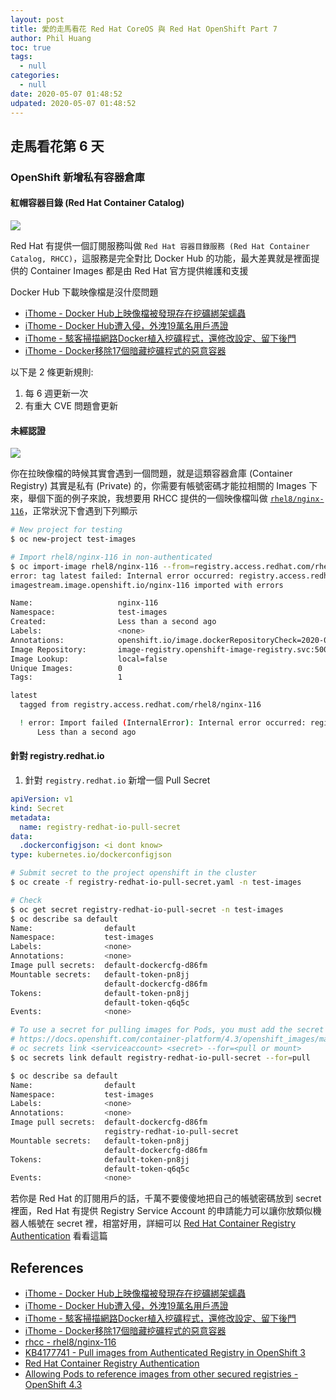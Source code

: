 ```yaml
---
layout: post
title: 愛的走馬看花 Red Hat CoreOS 與 Red Hat OpenShift Part 7
author: Phil Huang
toc: true
tags:
  - null
categories:
  - null
date: 2020-05-07 01:48:52
udpated: 2020-05-07 01:48:52
---
```


## 走馬看花第 6 天
### OpenShift 新增私有容器倉庫
#### 紅帽容器目錄 (Red Hat Container Catalog)

![](/images/rhcc.png)

Red Hat 有提供一個訂閱服務叫做 `Red Hat 容器目錄服務 (Red Hat Container Catalog, RHCC)`，這服務是完全對比 Docker Hub 的功能，最大差異就是裡面提供的 Container Images 都是由 Red Hat 官方提供維護和支援

Docker Hub 下載映像檔是沒什麼問題

- [iThome - Docker Hub上映像檔被發現存在挖礦綁架蠕蟲][1]
- [iThome - Docker Hub遭入侵，外洩19萬名用戶憑證][2]
- [iThome - 駭客掃描網路Docker植入挖礦程式，還修改設定、留下後門][3]
- [iThome - Docker移除17個暗藏挖礦程式的惡意容器][4]

以下是 2 條更新規則:
1. 每 6 週更新一次
2. 有重大 CVE 問題會更新

#### 未經認證

![](/images/rhcc-nginx-rh.png)

你在拉映像檔的時候其實會遇到一個問題，就是這類容器倉庫 (Container Registry) 其實是私有 (Private) 的，你需要有帳號密碼才能拉相關的 Images 下來，舉個下面的例子來說，我想要用 RHCC 提供的一個映像檔叫做 [`rhel8/nginx-116`][5]，正常狀況下會遇到下列顯示

```bash
# New project for testing
$ oc new-project test-images

# Import rhel8/nginx-116 in non-authenticated
$ oc import-image rhel8/nginx-116 --from=registry.access.redhat.com/rhel8/nginx-116 --confirm
error: tag latest failed: Internal error occurred: registry.access.redhat.com/rhel8/nginx-116:latest: unsupported: This repo requires terms acceptance and is only available on registry.redhat.io
imagestream.image.openshift.io/nginx-116 imported with errors

Name:                   nginx-116
Namespace:              test-images
Created:                Less than a second ago
Labels:                 <none>
Annotations:            openshift.io/image.dockerRepositoryCheck=2020-05-03T09:11:06Z
Image Repository:       image-registry.openshift-image-registry.svc:5000/test-images/nginx-116
Image Lookup:           local=false
Unique Images:          0
Tags:                   1

latest
  tagged from registry.access.redhat.com/rhel8/nginx-116

  ! error: Import failed (InternalError): Internal error occurred: registry.access.redhat.com/rhel8/nginx-116:latest: unsupported: This repo requires terms acceptance and is only available on registry.redhat.io
      Less than a second ago
```

#### 針對 registry.redhat.io

1. 針對 `registry.redhat.io` 新增一個 Pull Secret

```yaml registry-redhat-io-pull-secret.yaml
apiVersion: v1
kind: Secret
metadata:
  name: registry-redhat-io-pull-secret
data:
  .dockerconfigjson: <i dont know>
type: kubernetes.io/dockerconfigjson
```

```bash
# Submit secret to the project openshift in the cluster
$ oc create -f registry-redhat-io-pull-secret.yaml -n test-images

# Check
$ oc get secret registry-redhat-io-pull-secret -n test-images
$ oc describe sa default
Name:                default
Namespace:           test-images
Labels:              <none>
Annotations:         <none>
Image pull secrets:  default-dockercfg-d86fm
Mountable secrets:   default-token-pn8jj
                     default-dockercfg-d86fm
Tokens:              default-token-pn8jj
                     default-token-q6q5c
Events:              <none>

# To use a secret for pulling images for Pods, you must add the secret to your service account. The name of the service account in this example should match the name of the service account the Pod uses. default is the default service account
# https://docs.openshift.com/container-platform/4.3/openshift_images/managing_images/using-image-pull-secrets.html#images-allow-pods-to-reference-images-from-secure-registries_using-image-pull-secrets
# oc secrets link <serviceaccount> <secret> --for=<pull or mount>
$ oc secrets link default registry-redhat-io-pull-secret --for=pull

$ oc describe sa default
Name:                default
Namespace:           test-images
Labels:              <none>
Annotations:         <none>
Image pull secrets:  default-dockercfg-d86fm
                     registry-redhat-io-pull-secret
Mountable secrets:   default-token-pn8jj
                     default-dockercfg-d86fm
Tokens:              default-token-pn8jj
                     default-token-q6q5c
Events:              <none>

```


若你是 Red Hat 的訂閱用戶的話，千萬不要傻傻地把自己的帳號密碼放到 secret 裡面，Red Hat 有提供 Registry Service Account 的申請能力可以讓你放類似機器人帳號在 secret 裡，相當好用，詳細可以 [Red Hat Container Registry Authentication][7] 看看這篇

## References
- [iThome - Docker Hub上映像檔被發現存在挖礦綁架蠕蟲][1]
- [iThome - Docker Hub遭入侵，外洩19萬名用戶憑證][2]
- [iThome - 駭客掃描網路Docker植入挖礦程式，還修改設定、留下後門][3]
- [iThome - Docker移除17個暗藏挖礦程式的惡意容器][4]
- [rhcc - rhel8/nginx-116][5]
- [KB4177741 - Pull images from Authenticated Registry in OpenShift 3][6]
- [Red Hat Container Registry Authentication][7]
- [Allowing Pods to reference images from other secured registries - OpenShift 4.3][8]


[1]: https://www.ithome.com.tw/news/133655
[2]: https://www.ithome.com.tw/news/130275
[3]: https://www.ithome.com.tw/news/134470
[4]: https://www.ithome.com.tw/news/123887
[5]: https://catalog.redhat.com/software/containers/detail/5d400ae7bed8bd3809910782?container-tabs=overview&gti-tabs=unauthenticated
[6]: https://access.redhat.com/solutions/4177741
[7]: https://access.redhat.com/RegistryAuthentication
[8]: https://docs.openshift.com/container-platform/4.1/openshift_images/managing_images/using-image-pull-secrets.html#images-allow-pods-to-reference-images-from-secure-registries_using-image-pull-secrets
